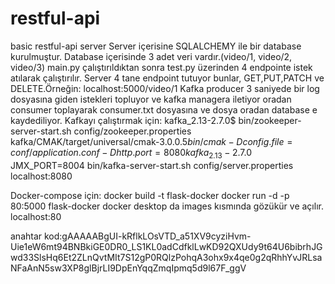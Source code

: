 # restful-api
basic restful-api server 
Server içerisine SQLALCHEMY ile bir database kurulmuştur.
Database içerisinde 3 adet veri vardır.(video/1, video/2, video/3)
main.py çalıştırıldıktan sonra test.py üzerinden 4 endpointe istek atılarak çalıştırılır.
Server 4 tane endpoint tutuyor bunlar, GET,PUT,PATCH ve DELETE.Örneğin:
              localhost:5000/video/1
Kafka producer 3 saniyede bir log dosyasına giden istekleri topluyor ve kafka managera iletiyor oradan consumer toplayarak consumer.txt dosyasına ve dosya oradan database e kaydediliyor.
Kafkayı çalıştırmak için:
kafka_2.13-2.7.0$ bin/zookeeper-server-start.sh config/zookeeper.properties
kafka/CMAK/target/universal/cmak-3.0.0.5$bin/cmak -Dconfig.file=conf/application.conf -Dhttp.port=8080
kafka_2.13-2.7.0$ JMX_PORT=8004 bin/kafka-server-start.sh config/server.properties
localhost:8080

Docker-compose için:
docker build -t flask-docker 
docker run -d -p 80:5000 flask-docker
docker desktop da images kısmında gözükür ve açılır.
localhost:80




anahtar kod:gAAAAABgUI-kRflkLOsVTD_a51XV9cyziHvm-Uie1eW6mt94BNBkiGE0DR0_LS1KL0adCdfklLwKD92QXUdy9t64U6bibrhJGwd33SlsHq6Et2ZLnQvtMIt7S12gP0RQlzPohqA3ohx9x4qe0g2qRhhYvJRLsaNFaAnN5sw3XP8glBjrLI9DpEnYqqZmqIpmq5d9l67F_ggV
